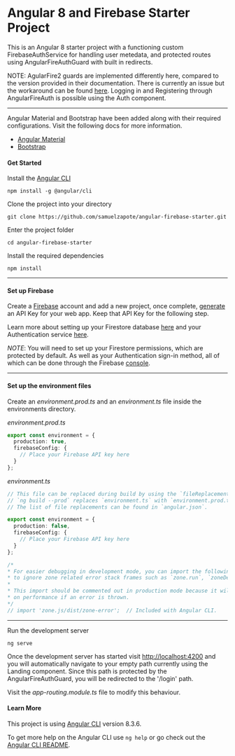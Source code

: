 # Angular 8 and Firebase Starter Project

This is an Angular 8 starter project with a functioning custom FirebaseAuthService for handling user metedata, and protected routes using AngularFireAuthGuard with built in redirects. 

NOTE: AgularFire2 guards are implemented differently here, compared to the version provided in their documentation. There is currently an issue but the workaround can be found [here](https://github.com/angular/angularfire2/issues/2099#issuecomment-503403712). Logging in and Registering through AngularFireAuth is possible using the Auth component.

---

Angular Material and Bootstrap have been added along with their required configurations. Visit the following docs for more information.
* [Angular Material](https://material.angular.io/)
* [Bootstrap](https://getbootstrap.com/docs/4.3/getting-started/introduction/)

#### Get Started

Install the [Angular CLI](https://angular.io/guide/setup-local)
```
npm install -g @angular/cli
```

Clone the project into your directory
```
git clone https://github.com/samuelzapote/angular-firebase-starter.git
```

Enter the project folder
```
cd angular-firebase-starter
```

Install the required dependencies
```
npm install
```

---

#### Set up Firebase

Create a [Firebase](https://firebase.google.com) account and add a new project, once complete, [generate](https://firebase.google.com/docs/web/setup) an API Key for your web app. Keep that API Key for the following step.

Learn more about setting up your Firestore database [here](https://firebase.google.com/docs/firestore) and your Authentication service [here](https://firebase.google.com/docs/auth).

*NOTE*: You will need to set up your Firestore permissions, which are protected by default. As well as your Authentication sign-in method, all of which can be done through the Firebase [console](https://console.firebase.google.com).

---

#### Set up the environment files

Create an *environment.prod.ts* and an *environment.ts* file inside the environments directory.

*environment.prod.ts*
```typescript
export const environment = {
  production: true,
  firebaseConfig: {
    // Place your Firebase API key here
  }
};
```

*environment.ts*
```typescript
// This file can be replaced during build by using the `fileReplacements` array.
// `ng build --prod` replaces `environment.ts` with `environment.prod.ts`.
// The list of file replacements can be found in `angular.json`.

export const environment = {
  production: false,
  firebaseConfig: {
    // Place your Firebase API key here
  }
};

/*
* For easier debugging in development mode, you can import the following file
* to ignore zone related error stack frames such as `zone.run`, `zoneDelegate.invokeTask`.
*
* This import should be commented out in production mode because it will have a negative impact
* on performance if an error is thrown.
*/
// import 'zone.js/dist/zone-error';  // Included with Angular CLI.
```

---

Run the development server
```
ng serve
```

Once the development server has started visit <http://localhost:4200> and you will automatically navigate to your empty path currently using the Landing component. Since this path is protected by the AngularFireAuthGuard, you will be redirected to the '/login' path. 

Visit the *app-routing.module.ts* file to modify this behaviour.

#### Learn More

This project is using [Angular CLI](https://github.com/angular/angular-cli) version 8.3.6.

To get more help on the Angular CLI use `ng help` or go check out the [Angular CLI README](https://github.com/angular/angular-cli/blob/master/README.md).
